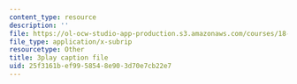 ```yaml
---
content_type: resource
description: ''
file: https://ol-ocw-studio-app-production.s3.amazonaws.com/courses/18-01sc-single-variable-calculus-fall-2010/25f3161bef9958548e903d70e7cb22e7_ryLdyDrBfvI.vtt
file_type: application/x-subrip
resourcetype: Other
title: 3play caption file
uid: 25f3161b-ef99-5854-8e90-3d70e7cb22e7
---
```

